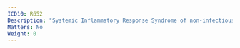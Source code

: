 ```yaml
---
ICD10: R652
Description: "Systemic Inflammatory Response Syndrome of non-infectious origin without organ failure"
Matters: No
Weight: 0
---
```

